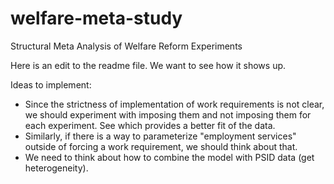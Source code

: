 # welfare-meta-study
Structural Meta Analysis of Welfare Reform Experiments

Here is an edit to the readme file. We want to see how it shows up.

Ideas to implement:

+ Since the strictness of implementation of work requirements is not clear, we should experiment with imposing them and not imposing them for each experiment. See which provides a better fit of the data.
+ Similarly, if there is a way to parameterize "employment services" outside of forcing a work requirement, we should think about that.
+ We need to think about how to combine the model with PSID data (get heterogeneity).
